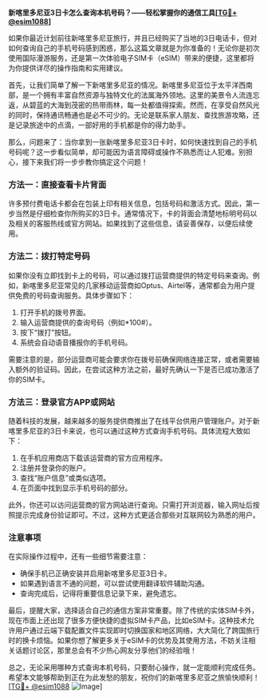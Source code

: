 **新喀里多尼亚3日卡怎么查询本机号码？——轻松掌握你的通信工具[[TG💪+ @esim1088](https://t.me/s/esim1088)]**

如果你最近计划前往新喀里多尼亚旅行，并且已经购买了当地的3日电话卡，但对如何查询自己的手机号码感到困惑，那么这篇文章就是为你准备的！无论你是初次使用国际漫游服务，还是第一次体验电子SIM卡（eSIM）带来的便捷，这里都将为你提供详尽的操作指南和实用建议。

首先，让我们简单了解一下新喀里多尼亚的情况。新喀里多尼亚位于太平洋西南部，是一个拥有丰富自然资源与独特文化的法属海外领地。这里的美景令人流连忘返，从碧蓝的大海到茂密的热带雨林，每一处都值得探索。然而，在享受自然风光的同时，保持通讯畅通也是必不可少的。无论是联系家人朋友、查找旅游攻略，还是记录旅途中的点滴，一部好用的手机都是你的得力助手。

那么，问题来了：当你拿到一张新喀里多尼亚3日卡时，如何快速找到自己的手机号码呢？这一步看似简单，却可能因为语言障碍或操作不熟悉而让人犯难。别担心，接下来我们将一步步教你搞定这个问题！

### 方法一：直接查看卡片背面
许多预付费电话卡都会在包装上印有相关信息，包括号码和激活方式。因此，第一步当然是仔细检查你所购买的3日卡。通常情况下，卡的背面会清楚地标明号码以及相关的客服热线或官方网站。如果找到了这些信息，请妥善保存，以便后续使用。

### 方法二：拨打特定号码
如果你没有立即找到卡上的号码，可以通过拨打运营商提供的特定号码来查询。例如，新喀里多尼亚常见的几家移动运营商如Optus、Airtel等，通常都会为用户提供免费的号码查询服务。具体步骤如下：
1. 打开手机的拨号界面。
2. 输入运营商提供的查询号码（例如*100#）。
3. 按下“拨打”按钮。
4. 系统会自动语音播报你的手机号码。

需要注意的是，部分运营商可能会要求你在拨号前确保网络连接正常，或者需要输入额外的验证码。因此，在尝试这种方法之前，最好先确认一下是否已成功激活了你的SIM卡。

### 方法三：登录官方APP或网站
随着科技的发展，越来越多的服务提供商推出了在线平台供用户管理账户。对于新喀里多尼亚的3日卡来说，也可以通过这种方式查询手机号码。具体流程大致如下：
1. 在手机应用商店下载该运营商的官方应用程序。
2. 注册并登录你的账户。
3. 查找“账户信息”或类似选项。
4. 在页面中找到显示手机号码的部分。

此外，你还可以访问运营商的官方网站进行查询。只需打开浏览器，输入网址后按照提示完成身份验证即可。不过，这种方式更适合那些对互联网较为熟悉的用户。

### 注意事项
在实际操作过程中，还有一些细节需要注意：
- 确保手机已正确安装并启用新喀里多尼亚3日卡。
- 如果遇到语言不通的问题，可以尝试使用翻译软件辅助沟通。
- 查询完成后，记得将重要信息记录下来，避免遗忘。

最后，提醒大家，选择适合自己的通信方案非常重要。除了传统的实体SIM卡外，现在市面上还出现了很多方便快捷的虚拟SIM卡产品，比如eSIM卡。这种技术允许用户通过云端下载配置文件实现即时切换国家和地区网络，大大简化了跨国旅行时的换卡烦恼。如果你想了解更多关于eSIM卡的优势及其使用方法，不妨关注相关话题讨论区，那里总会有不少热心网友分享他们的经验哦！

总之，无论采用哪种方式查询本机号码，只要耐心操作，就一定能顺利完成任务。希望本文能够帮助到正在为此发愁的朋友，祝你们的新喀里多尼亚之旅愉快顺利！[[TG💪+ @esim1088](https://t.me/s/esim1088) ![Image](https://i.postimg.cc/4NQfJmqS/Snipaste-2025-05-13-00-14-12.png)]